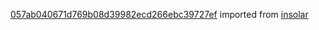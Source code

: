 [057ab040671d769b08d39982ecd266ebc39727ef](https://github.com/insolar/insolar/commit/057ab040671d769b08d39982ecd266ebc39727ef) imported from [insolar](https://github.com/insolar/insolar)
